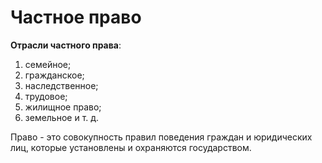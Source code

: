 # Частное право

**Отрасли частного права**: 
1. семейное;
2. гражданское;
3. наследственное;
4. трудовое;
5. жилищное право;
6. земельное и т. д.

Право - это совокупность правил поведения граждан и юридических лиц, которые установлены и охраняются государством.